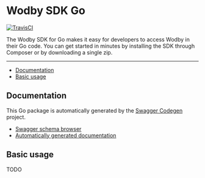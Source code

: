 # Wodby SDK Go

[![TravisCI](https://travis-ci.org/wodby/wodby-sdk-go.svg)](https://travis-ci.org/wodby/wodby-sdk-go)

The Wodby SDK for Go makes it easy for developers to access Wodby in their Go code. You can get started in minutes by installing the SDK through Composer or by downloading a single zip. 

---

* [Documentation](#documentation)
* [Basic usage](#basic-usage)

## Documentation

This Go package is automatically generated by the [Swagger Codegen](https://github.com/swagger-api/swagger-codegen) project.

* [Swagger schema browser](https://wodby.com/docs/api)
* [Automatically generated documentation](pkg/README.md)

## Basic usage

TODO